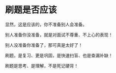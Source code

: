 # 刷题是否应该

显然，这是应该的，你不准备别人会准备。

别人准备你没准备，就是对面试不尊重、不上心的表现！

别人没准备你准备了，那可真是太好了！

刷题，是复习、更是巩固，是快速扫盲、也是查漏补缺！

刷题是思考、是理解，不是死记硬背！
